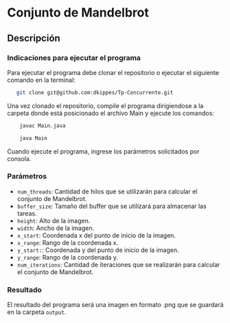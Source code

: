 # Conjunto de Mandelbrot
## Descripción
### Indicaciones para ejecutar el programa
Para ejecutar el programa debe clonar el repositorio o ejecutar el siguiente comando en la terminal:
```bash
   git clone git@github.com:dkippes/Tp-Concurrente.git
```

Una vez clonado el repositorio, compile el programa dirigiendose a la carpeta
donde está posicionado el archivo Main y ejecute los comandos:
```bash
    javac Main.java
```

```bash
    java Main
```

Cuando ejecute el programa, ingrese los parámetros solicitados por consola.

### Parámetros
- ```num_threads```: Cantidad de hilos que se utilizarán para calcular el conjunto de Mandelbrot.
- ```buffer_size```: Tamaño del buffer que se utilizará para almacenar las tareas.
- ```height```: Alto de la imagen.
- ```width```: Ancho de la imagen.
- ```x_start```: Coordenada x del punto de inicio de la imagen.
- ```x_range```: Rango de la coordenada x.
- ```y_start:```: Coordenada y del punto de inicio de la imagen.
- ```y_range```: Rango de la coordenada y.
- ```num_iterations```: Cantidad de iteraciones que se realizarán para calcular el conjunto de Mandelbrot.

### Resultado
El resultado del programa será una imagen en formato .png que se guardará en la carpeta ```output```.